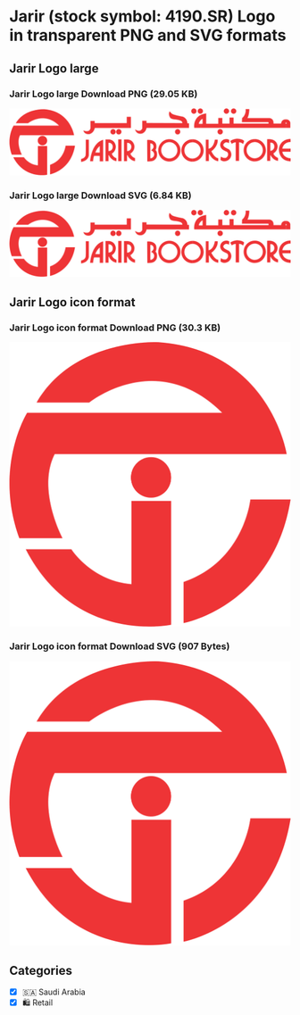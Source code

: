 # Jarir (stock symbol: 4190.SR) Logo in transparent PNG and SVG formats

## Jarir Logo large

### Jarir Logo large Download PNG (29.05 KB)

![Jarir Logo large Download PNG (29.05 KB)](/img/orig/4190.SR_BIG-677644b0.png)

### Jarir Logo large Download SVG (6.84 KB)

![Jarir Logo large Download SVG (6.84 KB)](/img/orig/4190.SR_BIG-6ce64359.svg)

## Jarir Logo icon format

### Jarir Logo icon format Download PNG (30.3 KB)

![Jarir Logo icon format Download PNG (30.3 KB)](/img/orig/4190.SR-d2388b5d.png)

### Jarir Logo icon format Download SVG (907 Bytes)

![Jarir Logo icon format Download SVG (907 Bytes)](/img/orig/4190.SR-9318f354.svg)



## Categories
- [x] 🇸🇦 Saudi Arabia
- [x] 🛍️ Retail
